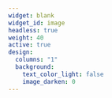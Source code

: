 ```yaml
---
widget: blank
widget_id: image
headless: true
weight: 40
active: true
design:
  columns: "1"
  background:
    text_color_light: false
    image_darken: 0
---
```

